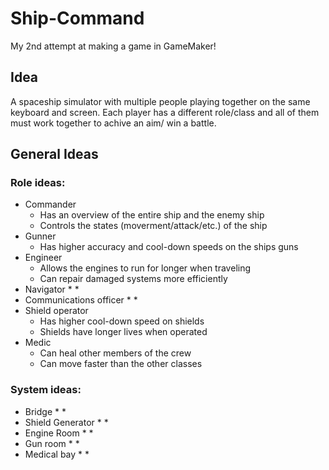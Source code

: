 # Ship-Command

My 2nd attempt at making a game in GameMaker!

## Idea
A spaceship simulator with multiple people playing together on the same keyboard and screen.  Each player has a different role/class and all of them must work together to achive an aim/ win a battle.

## General Ideas
### Role ideas:
* Commander
  * Has an overview of the entire ship and the enemy ship
  * Controls the states (moverment/attack/etc.) of the ship
* Gunner
  * Has higher accuracy and cool-down speeds on the ships guns
* Engineer
  * Allows the engines to run for longer when traveling
  * Can repair damaged systems more efficiently
* Navigator
  * 
  *
* Communications officer
  *
  *
* Shield operator
  * Has higher cool-down speed on shields
  * Shields have longer lives when operated
* Medic
  * Can heal other members of the crew
  * Can move faster than the other classes
### System ideas:
* Bridge
  *
  *
* Shield Generator
  *
  *
* Engine Room
  *
  *
* Gun room
  *
  *
* Medical bay
  *
  *
